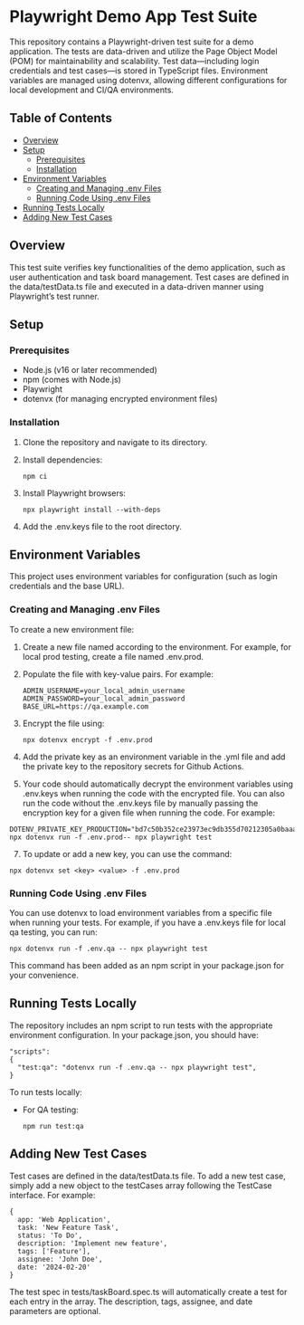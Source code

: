 # Playwright Demo App Test Suite

This repository contains a Playwright-driven test suite for a demo application. The tests are data-driven and utilize the Page Object Model (POM) for maintainability and scalability. Test data—including login credentials and test cases—is stored in TypeScript files. Environment variables are managed using dotenvx, allowing different configurations for local development and CI/QA environments.

## Table of Contents
- [Overview](#overview)
- [Setup](#setup)
  - [Prerequisites](#prerequisites)
  - [Installation](#installation)
- [Environment Variables](#environment-variables)
  - [Creating and Managing .env Files](#creating-and-managing-env-files)
  - [Running Code Using .env Files](#running-code-using-env-files)
- [Running Tests Locally](#running-tests-locally)
- [Adding New Test Cases](#adding-new-test-cases)

## Overview
This test suite verifies key functionalities of the demo application, such as user authentication and task board management. Test cases are defined in the data/testData.ts file and executed in a data-driven manner using Playwright’s test runner.

## Setup
### Prerequisites
- Node.js (v16 or later recommended)
- npm (comes with Node.js)
- Playwright
- dotenvx (for managing encrypted environment files)


### Installation
1. Clone the repository and navigate to its directory.
2. Install dependencies:
   
   ```
   npm ci
   ```
4. Install Playwright browsers:
   
   ```
   npx playwright install --with-deps
   ```
5. Add the .env.keys file to the root directory.

## Environment Variables
This project uses environment variables for configuration (such as login credentials and the base URL).

### Creating and Managing .env Files
To create a new environment file:
1. Create a new file named according to the environment. For example, for local prod testing, create a file named .env.prod.
2. Populate the file with key-value pairs. For example:
   ```
   ADMIN_USERNAME=your_local_admin_username
   ADMIN_PASSWORD=your_local_admin_password
   BASE_URL=https://qa.example.com
   ```

5. Encrypt the file using:

   ```
   npx dotenvx encrypt -f .env.prod
   ```

6. Add the private key as an environment variable in the .yml file and add the private key to the repository secrets for Github Actions.
   
7. Your code should automatically decrypt the environment variables using .env.keys when running the code with the encrypted file. You can also run the code without the .env.keys file by manually passing the encryption key for a given file when running the code. For example:

```
DOTENV_PRIVATE_KEY_PRODUCTION="bd7c50b352ce23973ec9db355d70212305a0baaade92f0165f02915b213bfbe2" npx dotenvx run -f .env.prod-- npx playwright test
```

7. To update or add a new key, you can use the command:

```
npx dotenvx set <key> <value> -f .env.prod
```

### Running Code Using .env Files
You can use dotenvx to load environment variables from a specific file when running your tests.
For example, if you have a .env.keys file for local qa testing, you can run:

```
npx dotenvx run -f .env.qa -- npx playwright test
```

This command has been added as an npm script in your package.json for your convenience.

## Running Tests Locally
The repository includes an npm script to run tests with the appropriate environment configuration. In your package.json, you should have:

```
"scripts": 
{
  "test:qa": "dotenvx run -f .env.qa -- npx playwright test",
}
```

To run tests locally:
- For QA testing:
  ```
  npm run test:qa
  ```

## Adding New Test Cases
Test cases are defined in the data/testData.ts file. To add a new test case, simply add a new object to the testCases array following the TestCase interface. For example:
```
{
  app: 'Web Application',
  task: 'New Feature Task',
  status: 'To Do',
  description: 'Implement new feature',
  tags: ['Feature'],
  assignee: 'John Doe',
  date: '2024-02-20' 
}
```

The test spec in tests/taskBoard.spec.ts will automatically create a test for each entry in the array. The description, tags, assignee, and date parameters are optional.
